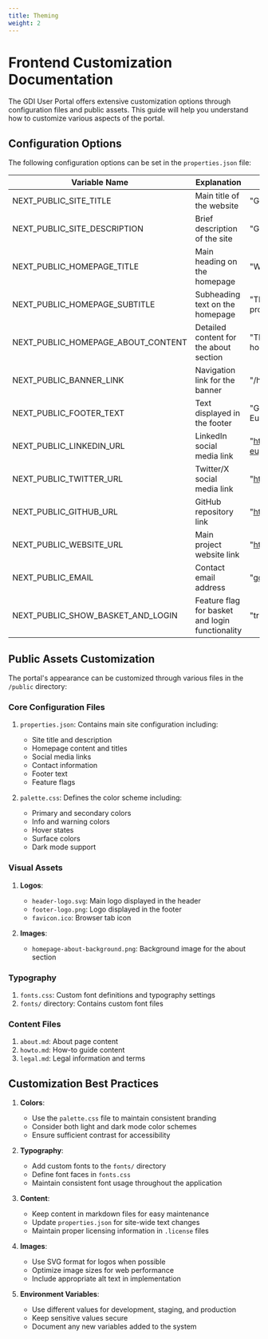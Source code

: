 ```yaml
---
title: Theming
weight: 2
---
```

<!--
SPDX-FileCopyrightText: 2024 PNED G.I.E.

SPDX-License-Identifier: CC-BY-4.0
-->

# Frontend Customization Documentation

The GDI User Portal offers extensive customization options through configuration files and public assets. This guide will help you understand how to customize various aspects of the portal.

## Configuration Options

The following configuration options can be set in the `properties.json` file:

| Variable Name                        | Explanation                                              | Example Value                                                  |
| ----------------------------------- | -------------------------------------------------------- | ------------------------------------------------------------- |
| NEXT_PUBLIC_SITE_TITLE              | Main title of the website                                | "GDI - User Portal"                                           |
| NEXT_PUBLIC_SITE_DESCRIPTION        | Brief description of the site                            | "Genomic Data Infrastructure User Portal"                      |
| NEXT_PUBLIC_HOMEPAGE_TITLE          | Main heading on the homepage                             | "WELCOME TO GDI"                                              |
| NEXT_PUBLIC_HOMEPAGE_SUBTITLE       | Subheading text on the homepage                          | "The Genomic Data Infrastructure (GDI) project..."             |
| NEXT_PUBLIC_HOMEPAGE_ABOUT_CONTENT  | Detailed content for the about section                   | "The Genomic Data Infrastructure (GDI) homepage..."            |
| NEXT_PUBLIC_BANNER_LINK             | Navigation link for the banner                           | "/howto"                                                      |
| NEXT_PUBLIC_FOOTER_TEXT             | Text displayed in the footer                             | "GDI project receives funding from the European Union..."      |
| NEXT_PUBLIC_LINKEDIN_URL            | LinkedIn social media link                               | "https://www.linkedin.com/company/gdi-euproject/"             |
| NEXT_PUBLIC_TWITTER_URL             | Twitter/X social media link                              | "https://twitter.com/GDI_EUproject"                           |
| NEXT_PUBLIC_GITHUB_URL              | GitHub repository link                                   | "https://github.com/GenomicDataInfrastructure"                |
| NEXT_PUBLIC_WEBSITE_URL             | Main project website link                                | "https://gdi.onemilliongenomes.eu/"                           |
| NEXT_PUBLIC_EMAIL                   | Contact email address                                    | "gdi-coordination@elixir-europe.org"                          |
| NEXT_PUBLIC_SHOW_BASKET_AND_LOGIN   | Feature flag for basket and login functionality          | "true"                                                        |

## Public Assets Customization

The portal's appearance can be customized through various files in the `/public` directory:

### Core Configuration Files

1. `properties.json`: Contains main site configuration including:
   - Site title and description
   - Homepage content and titles
   - Social media links
   - Contact information
   - Footer text
   - Feature flags

2. `palette.css`: Defines the color scheme including:
   - Primary and secondary colors
   - Info and warning colors
   - Hover states
   - Surface colors
   - Dark mode support

### Visual Assets

1. **Logos**:
   - `header-logo.svg`: Main logo displayed in the header
   - `footer-logo.png`: Logo displayed in the footer
   - `favicon.ico`: Browser tab icon

2. **Images**:
   - `homepage-about-background.png`: Background image for the about section

### Typography

1. `fonts.css`: Custom font definitions and typography settings
2. `fonts/` directory: Contains custom font files

### Content Files

1. `about.md`: About page content
2. `howto.md`: How-to guide content
3. `legal.md`: Legal information and terms

## Customization Best Practices

1. **Colors**: 
   - Use the `palette.css` file to maintain consistent branding
   - Consider both light and dark mode color schemes
   - Ensure sufficient contrast for accessibility

2. **Typography**:
   - Add custom fonts to the `fonts/` directory
   - Define font faces in `fonts.css`
   - Maintain consistent font usage throughout the application

3. **Content**:
   - Keep content in markdown files for easy maintenance
   - Update `properties.json` for site-wide text changes
   - Maintain proper licensing information in `.license` files

4. **Images**:
   - Use SVG format for logos when possible
   - Optimize image sizes for web performance
   - Include appropriate alt text in implementation

5. **Environment Variables**:
   - Use different values for development, staging, and production
   - Keep sensitive values secure
   - Document any new variables added to the system